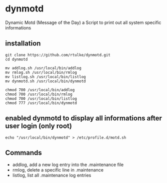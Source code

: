 # dynmotd
Dynamic Motd (Message of the Day) a Script to print out all system specific informations

## installation

~~~
git clone https://github.com/rtulke/dynmotd.git
cd dynmotd

mv addlog.sh /usr/local/bin/addlog
mv rmlog.sh /usr/local/bin/rmlog
mv listlog.sh /usr/local/bin/listlog
mv dynmotd.sh /usr/local/bin/dynmotd

chmod 700 /usr/local/bin/addlog
chmod 700 /usr/local/bin/rmlog
chmod 700 /usr/local/bin/listlog
chmod 777 /usr/local/bin/dynmotd
~~~


## enabled dynmotd to display all informations after user login (only root)
~~~
echo "/usr/local/bin/dynmotd" > /etc/profile.d/motd.sh
~~~


## Commands 
* addlog, add a new log entry into the .maintenance file
* rmlog, delete a specific line in .maintenance 
* listlog, list all .maintenance log entries
